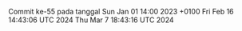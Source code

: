 Commit ke-55 pada tanggal Sun Jan 01 14:00 2023 +0100
Fri Feb 16 14:43:06 UTC 2024
Thu Mar  7 18:43:16 UTC 2024
